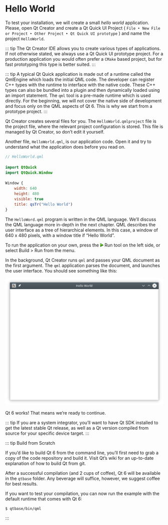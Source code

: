 # Hello World

To test your installation, we will create a small *hello world* application. Please, open Qt Creator and create a Qt Quick UI Project ( `File ‣ New File or Project ‣ Other Project ‣ Qt Quick UI prototype` ) and name the project `HelloWorld`.

::: tip
The Qt Creator IDE allows you to create various types of applications. If not otherwise stated, we always use a Qt Quick UI prototype project. For a production application you would often prefer a `CMake` based project, but for fast prototyping this type is better suited.
:::

::: tip
A typical Qt Quick application is made out of a runtime called the QmlEngine which loads the initial QML code. The developer can register C++ types with the runtime to interface with the native code. These C++ types can also be bundled into a plugin and then dynamically loaded using an import statement. The `qml` tool is a pre-made runtime which is used directly. For the beginning, we will not cover the native side of development and focus only on the QML aspects of Qt 6. This is why we start from a prototype project.
:::

Qt Creator creates several files for you. The `HelloWorld.qmlproject` file is the project file, where the relevant project configuration is stored. This file is managed by Qt Creator, so don’t edit it yourself.

Another file, `HelloWorld.qml`, is our application code. Open it and try to understand what the application does before you read on.

```qml
// HelloWorld.qml

import QtQuick
import QtQuick.Window

Window {
    width: 640
    height: 480
    visible: true
    title: qsTr("Hello World")
}
```

The `HelloWord.qml` program is written in the QML language. We’ll discuss the QML language more in-depth in the next chapter. QML describes the user interface as a tree of hierarchical elements. In this case, a window of 640 x 480 pixels, with a window title if “Hello World”.

To run the application on your own, press the ![](./assets/qtcreator-run.png) Run tool on the left side, or select Build > Run from the menu.

In the background, Qt Creator runs `qml` and passes your QML document as the first argument. The `qml` application parses the document, and launches the user interface. You should see something like this:

![](./assets/example.png)

Qt 6 works! That means we’re ready to continue.

::: tip
If you are a system integrator, you’ll want to have Qt SDK installed to get the latest stable Qt release, as well as a Qt version compiled from source for your specific device target.
:::

::: tip
Build from Scratch

If you’d like to build Qt 6 from the command line, you’ll first need to grab a copy of the code repository and build it. Visit Qt’s wiki for an up-to-date explanation of how to build Qt from git.

After a successful compilation (and 2 cups of coffee), Qt 6 will be available in the `qtbase` folder. Any beverage will suffice, however, we suggest coffee for best results.

If you want to test your compilation, you can now run the example with the default runtime that comes with Qt 6:

    $ qtbase/bin/qml
:::

